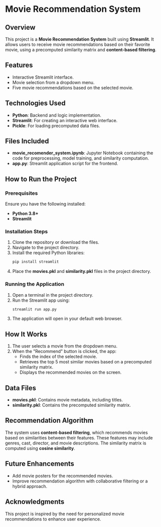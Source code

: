 # Movie Recommendation System

## Overview
This project is a **Movie Recommendation System** built using **Streamlit**. It allows users to receive movie recommendations based on their favorite movie, using a precomputed similarity matrix and **content-based filtering**.

## Features
- Interactive Streamlit interface.
- Movie selection from a dropdown menu.
- Five movie recommendations based on the selected movie.

## Technologies Used
- **Python**: Backend and logic implementation.
- **Streamlit**: For creating an interactive web interface.
- **Pickle**: For loading precomputed data files.

## Files Included
- **movie_recomender_system.ipynb**: Jupyter Notebook containing the code for preprocessing, model training, and similarity computation.
- **app.py**: Streamlit application script for the frontend.

## How to Run the Project

### Prerequisites
Ensure you have the following installed:
- **Python 3.8+**
- **Streamlit**

### Installation Steps
1. Clone the repository or download the files.
2. Navigate to the project directory.
3. Install the required Python libraries:
    ```bash
    pip install streamlit
    ```
4. Place the **movies.pkl** and **similarity.pkl** files in the project directory.

### Running the Application
1. Open a terminal in the project directory.
2. Run the Streamlit app using:
    ```bash
    streamlit run app.py
    ```
3. The application will open in your default web browser.

## How It Works
1. The user selects a movie from the dropdown menu.
2. When the "Recommend" button is clicked, the app:
    - Finds the index of the selected movie.
    - Retrieves the top 5 most similar movies based on a precomputed similarity matrix.
    - Displays the recommended movies on the screen.

## Data Files
- **movies.pkl**: Contains movie metadata, including titles.
- **similarity.pkl**: Contains the precomputed similarity matrix.

## Recommendation Algorithm
The system uses **content-based filtering**, which recommends movies based on similarities between their features. These features may include genres, cast, director, and movie descriptions. The similarity matrix is computed using **cosine similarity**.

## Future Enhancements
- Add movie posters for the recommended movies.
- Improve recommendation algorithm with collaborative filtering or a hybrid approach.

## Acknowledgments
This project is inspired by the need for personalized movie recommendations to enhance user experience.

